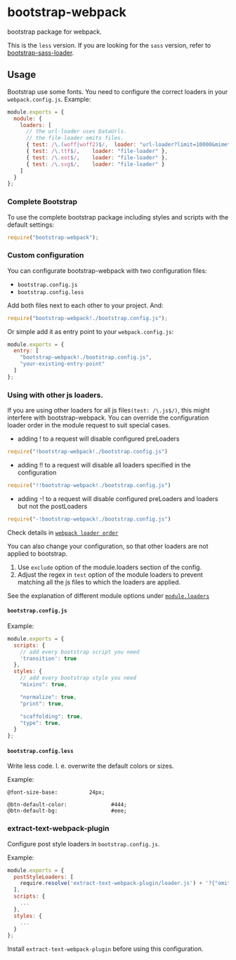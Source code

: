 bootstrap-webpack
=================

bootstrap package for webpack.

This is the `less` version. If you are looking for the `sass` version, refer to [bootstrap-sass-loader](https://github.com/justin808/bootstrap-sass-loader).


Usage
-----

Bootstrap use some fonts. You need to configure the correct loaders in your `webpack.config.js`. Example:

``` javascript
module.exports = {
  module: {
    loaders: [
      // the url-loader uses DataUrls.
      // the file-loader emits files.
      { test: /\.(woff|woff2)$/,  loader: "url-loader?limit=10000&mimetype=application/font-woff" },
      { test: /\.ttf$/,    loader: "file-loader" },
      { test: /\.eot$/,    loader: "file-loader" },
      { test: /\.svg$/,    loader: "file-loader" }
    ]
  }
};
```

### Complete Bootstrap

To use the complete bootstrap package including styles and scripts with the default settings:

``` javascript
require("bootstrap-webpack");
```

### Custom configuration

You can configurate bootstrap-webpack with two configuration files:

* `bootstrap.config.js`
* `bootstrap.config.less`

Add both files next to each other to your project. And:

``` javascript
require("bootstrap-webpack!./bootstrap.config.js");
```

Or simple add it as entry point to your `webpack.config.js`:

``` javascript
module.exports = {
  entry: [
    "bootstrap-webpack!./bootstrap.config.js",
    "your-existing-entry-point"
  ]
};
```

### Using with other js loaders.

If you are using other loaders for all js files`(test: /\.js$/)`, this might interfere with bootstrap-webpack.
You can override the configuration loader order in the module request to suit special cases.

* adding ! to a request will disable configured preLoaders
``` javascript
require("!bootstrap-webpack!./bootstrap.config.js")
```
* adding !! to a request will disable all loaders specified in the configuration
``` javascript
require("!!bootstrap-webpack!./bootstrap.config.js")
```
* adding -! to a request will disable configured preLoaders and loaders but not the postLoaders
``` javascript
require("-!bootstrap-webpack!./bootstrap.config.js")
```

Check details in [`webpack loader order`](https://webpack.github.io/docs/loaders.html)

You can also change your configuration, so that other loaders are not applied to bootstrap.

1. Use `exclude` option of the module.loaders section of the config.
2. Adjust the regex in `test` option of the module loaders to prevent matching all the js files to which the loaders are applied.

See the explanation of different module options under [`module.loaders`](http://webpack.github.io/docs/configuration.html)

#### `bootstrap.config.js`

Example:

``` javascript
module.exports = {
  scripts: {
    // add every bootstrap script you need
    'transition': true
  },
  styles: {
    // add every bootstrap style you need
    "mixins": true,

    "normalize": true,
    "print": true,

    "scaffolding": true,
    "type": true,
  }
};
```

#### `bootstrap.config.less`

Write less code. I. e. overwrite the default colors or sizes.

Example:

``` less
@font-size-base:          24px;

@btn-default-color:              #444;
@btn-default-bg:                 #eee;
```

### extract-text-webpack-plugin

Configure post style loaders in `bootstrap.config.js`.

Example:

``` javascript
module.exports = {
  postStyleLoaders: [
    require.resolve('extract-text-webpack-plugin/loader.js') + '?{"omit":1,"extract":true,"remove":true}'
  ],
  scripts: {
    ...
  },
  styles: {
    ...
  }
};
```

Install `extract-text-webpack-plugin` before using this configuration.
